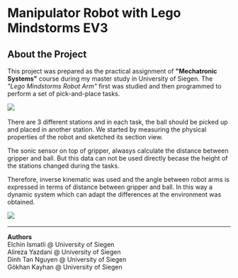 # Manipulator Robot with Lego Mindstorms EV3

## About the Project

This project was prepared as the practical assignment of **"Mechatronic Systems"** course during my master study in University of Siegen. The _"Lego Mindstorms Robot Arm"_ first was studied and then programmed to perform a set of pick-and-place tasks.

<img src="figures/2.gif"  />  


There are 3 different stations and in each task, the ball should be picked up and placed in another station. We started by measuring the physical properties of the robot and sketched its section view.  

The sonic sensor on top of gripper, alwasys calculate the distance between gripper and ball. But this data can not be used directly becase the height of the stations changed during the tasks.

Therefore, inverse kinematic was used and the angle between robot arms is expressed in terms of distance between gripper and ball. In this way a dynamic system which can adapt the differences at the environment was obtained.


[//]: # (<img src="figures/Picture 1.png"/>)

[(<img src="figures/Picture 1.png"/>)]: # 

<img src="figures/3.gif"  />  

---

**Authors**  
Elchin Ismatli @ University of Siegen  
Alireza Yazdani @ University of Siegen  
Dinh Tan Nguyen @ University of Siegen  
Gökhan Kayhan @ University of Siegen  
